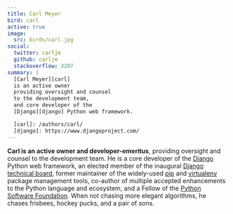 ```yaml
---
title: Carl Meyer
bird: carl
active: true
image:
  src: birds/carl.jpg
social:
  twitter: carljm
  github: carljm
  stackoverflow: 3207
summary: |
  [Carl Meyer][carl]
  is an active owner
  providing oversight and counsel
  to the development team,
  and core developer of the
  [Django][django] Python web framework.

  [carl]: /authors/carl/
  [django]: https://www.djangoproject.com/
---
```


**Carl is an active owner and developer-emeritus**,
providing oversight and counsel
to the development team.
He is a core developer of the [Django][django] Python web framework,
an elected member of the inaugural [Django technical board][django-tb],
former maintainer of the widely-used [pip][pip] and [virtualenv][virtualenv]
package management tools,
co-author of multiple accepted
enhancements to the Python language and ecosystem,
and a Fellow of the [Python Software Foundation][psf].
When not chasing more elegant algorithms,
he chases frisbees, hockey pucks, and a pair of sons.

[django]: https://www.djangoproject.com/
[django-tb]: https://www.djangoproject.com/weblog/2014/sep/06/inaugural-technical-board-elected/
[pip]: https://pip.pypa.io/
[virtualenv]: https://virtualenv.pypa.io/
[psf]: https://www.python.org/psf/
